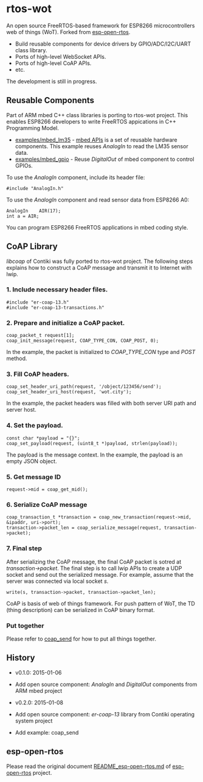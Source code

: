 # rtos-wot

An open source FreeRTOS-based framework for ESP8266 microcontrollers web of things (WoT). Forked from [esp-open-rtos](https://github.com/SuperHouse/esp-open-rtos).

* Build reusable components for device drivers by GPIO/ADC/I2C/UART class library. 
* Ports of high-level WebSocket APIs.
* Ports of high-level CoAP APIs.
* etc.

The development is still in progress. 

## Reusable Components

Part of ARM mbed C++ class libraries is porting to rtos-wot project. This enables ESP8266 developers to write FreeRTOS appications in C++ Programming Model.

* [examples/mbed_lm35](https://github.com/wot-sdk/rtos-wot/tree/master/examples/mbed_lm35) - [mbed APIs](https://github.com/mbedmicro/mbed/tree/master/libraries/mbed/api) is a set of reusable hardware components. This example reuses *AnalogIn* to read the LM35 sensor data.
* [examples/mbed_gpio](https://github.com/wot-sdk/rtos-wot/tree/master/examples/mbed_gpio) - Reuse *DigitalOut* of mbed component to control GPIOs.

To use the *AnalogIn* component, include its header file:

```
#include "AnalogIn.h"
```

To use the *AnalogIn* component and read sensor data from ESP8266 A0:

```
AnalogIn    AIR(17);
int a = AIR;
```

You can program ESP8266 FreeRTOS applications in mbed coding style.

## CoAP Library

*libcoap* of Contiki was fully ported to rtos-wot project. The following steps explains how to construct a CoAP message and transmit it to Internet with lwip.

### 1. Include necessary header files.

```
#include "er-coap-13.h"
#include "er-coap-13-transactions.h"
```

### 2. Prepare and initialize a CoAP packet.

```
coap_packet_t request[1];
coap_init_message(request, COAP_TYPE_CON, COAP_POST, 0);
```

In the example, the packet is initialized to *COAP_TYPE_CON* type and *POST* method.

### 3. Fill CoAP headers.

```
coap_set_header_uri_path(request, '/object/123456/send');
coap_set_header_uri_host(request, 'wot.city');
```

In the example, the packet headers was filled with both server URI path and server host.

### 4. Set the payload.

```
const char *payload = "{}";
coap_set_payload(request, (uint8_t *)payload, strlen(payload));
```

The payload is the message context. In the example, the payload is an empty JSON object.

### 5. Get message ID

```
request->mid = coap_get_mid();
```

### 6. Serialize CoAP message

```
coap_transaction_t *transaction = coap_new_transaction(request->mid, &ipaddr, uri->port);
transaction->packet_len = coap_serialize_message(request, transaction->packet);
```

### 7. Final step

After serializing the CoAP message, the final CoAP packet is sotred at *transaction->packet*. The final step is to call lwip APIs to create a UDP socket and send out the serialized message. For example, assume that the server was connected via local socket _s_.

```
write(s, transaction->packet, transaction->packet_len);
```

CoAP is basis of web of things framework. For push pattern of WoT, the TD (thing description) can be serialized in CoAP binary format.

### Put together

Please refer to [coap_send](https://github.com/wot-sdk/rtos-wot/tree/master/examples/coap_send) for how to put all things together.

## History

* v0.1.0: 2015-01-06
 * Add open source component: *AnalogIn* and *DigitalOut* components from ARM mbed project

* v0.2.0: 2015-01-08
 * Add open source component: *er-coap-13* library from Contiki operating system project
 * Add example: coap_send
 
## esp-open-rtos

Please read the original document [README_esp-open-rtos.md](README_esp-open-rtos.md) of [esp-open-rtos](https://github.com/SuperHouse/esp-open-rtos) project.
